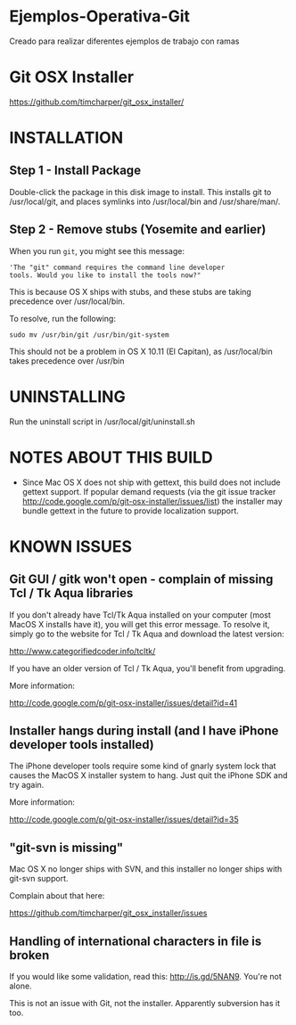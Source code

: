 # Ejemplos-Operativa-Git
Creado para realizar diferentes ejemplos de trabajo con ramas

Git OSX Installer
=================

https://github.com/timcharper/git_osx_installer/


INSTALLATION
============

Step 1 - Install Package
------------------------
Double-click the package in this disk image to install. This installs
git to /usr/local/git, and places symlinks into /usr/local/bin and
/usr/share/man/.


Step 2 - Remove stubs (Yosemite and earlier)
--------------------------------------------
When you run `git`, you might see this message:

    'The "git" command requires the command line developer
    tools. Would you like to install the tools now?"

This is because OS X ships with stubs, and these stubs are taking
precedence over /usr/local/bin.

To resolve, run the following:

    sudo mv /usr/bin/git /usr/bin/git-system

This should not be a problem in OS X 10.11 (El Capitan), as
/usr/local/bin takes precedence over /usr/bin


UNINSTALLING
============

Run the uninstall script in /usr/local/git/uninstall.sh

NOTES ABOUT THIS BUILD
============

* Since Mac OS X does not ship with gettext, this build does not
  include gettext support. If popular demand requests (via the git
  issue tracker
  http://code.google.com/p/git-osx-installer/issues/list) the
  installer may bundle gettext in the future to provide localization
  support.

KNOWN ISSUES
============


Git GUI / gitk won't open - complain of missing Tcl / Tk Aqua libraries
-----------------------------------------------------------------------

If you don't already have Tcl/Tk Aqua installed on your computer (most
MacOS X installs have it), you will get this error message. To resolve
it, simply go to the website for Tcl / Tk Aqua and download the latest
version:

http://www.categorifiedcoder.info/tcltk/

If you have an older version of Tcl / Tk Aqua, you'll benefit from
upgrading.

More information:

http://code.google.com/p/git-osx-installer/issues/detail?id=41



Installer hangs during install (and I have iPhone developer tools installed)
----------------------------------------------------------------------------

The iPhone developer tools require some kind of gnarly system lock
that causes the MacOS X installer system to hang. Just quit the iPhone
SDK and try again.

More information:

http://code.google.com/p/git-osx-installer/issues/detail?id=35



"git-svn is missing"
--------------------
Mac OS X no longer ships with SVN, and this installer no longer ships
with git-svn support.

Complain about that here:

https://github.com/timcharper/git_osx_installer/issues

Handling of international characters in file is broken
------------------------------------------------------

If you would like some validation, read this: http://is.gd/5NAN9.
You're not alone.

This is not an issue with Git, not the installer. Apparently
subversion has it too.
